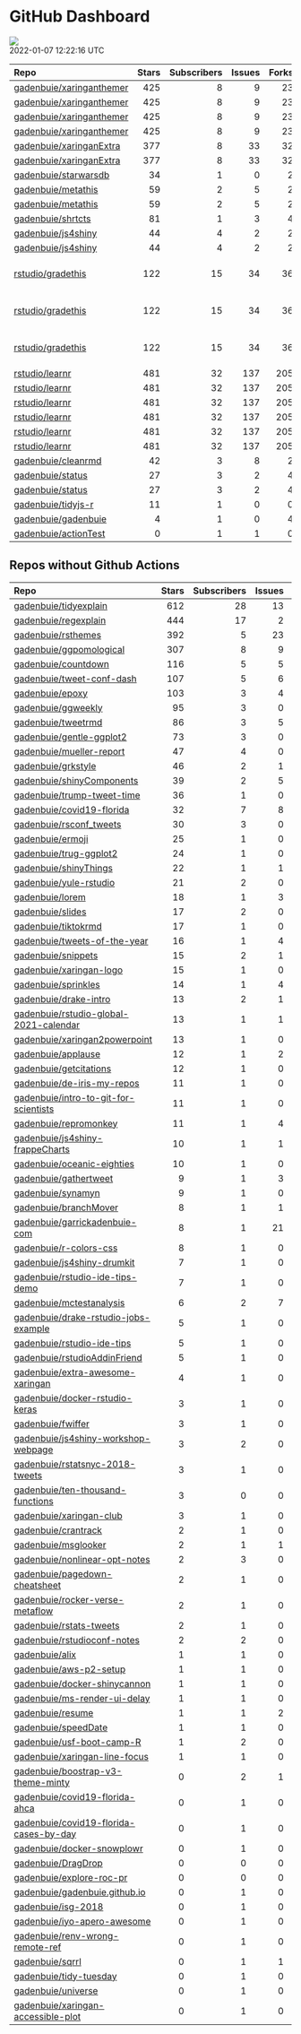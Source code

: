 GitHub Dashboard
================

![](https://github.com/gadenbuie/status/workflows/Render%20Status/badge.svg)  
2022-01-07 12:22:16 UTC

| Repo                                                                    | Stars | Subscribers | Issues | Forks | Status                                                                                                                                                               | Commit                                                                                                                                                                     |
| :---------------------------------------------------------------------- | ----: | ----------: | -----: | ----: | :------------------------------------------------------------------------------------------------------------------------------------------------------------------- | :------------------------------------------------------------------------------------------------------------------------------------------------------------------------- |
| [gadenbuie/xaringanthemer](https://github.com/gadenbuie/xaringanthemer) |   425 |           8 |      9 |    23 | [![](https://github.com/gadenbuie/xaringanthemer/workflows/R-CMD-check/badge.svg)](https://github.com/gadenbuie/xaringanthemer/actions/runs/1646218592)              | <a href="https://github.com/gadenbuie/xaringanthemer/commit/c99f65f9d8b2891c7be7828a872bb429409b70f2" title="Use montserrat for headings">c99f65</a>                       |
| [gadenbuie/xaringanthemer](https://github.com/gadenbuie/xaringanthemer) |   425 |           8 |      9 |    23 | [![](https://github.com/gadenbuie/xaringanthemer/workflows/Package%20Maintenance/badge.svg)](https://github.com/gadenbuie/xaringanthemer/actions/runs/1646218591)    | <a href="https://github.com/gadenbuie/xaringanthemer/commit/c99f65f9d8b2891c7be7828a872bb429409b70f2" title="Use montserrat for headings">c99f65</a>                       |
| [gadenbuie/xaringanthemer](https://github.com/gadenbuie/xaringanthemer) |   425 |           8 |      9 |    23 | [![](https://github.com/gadenbuie/xaringanthemer/workflows/pkgdown/badge.svg)](https://github.com/gadenbuie/xaringanthemer/actions/runs/1646218593)                  | <a href="https://github.com/gadenbuie/xaringanthemer/commit/c99f65f9d8b2891c7be7828a872bb429409b70f2" title="Use montserrat for headings">c99f65</a>                       |
| [gadenbuie/xaringanthemer](https://github.com/gadenbuie/xaringanthemer) |   425 |           8 |      9 |    23 | [![](https://github.com/gadenbuie/xaringanthemer/workflows/pages-build-deployment/badge.svg)](https://github.com/gadenbuie/xaringanthemer/actions/runs/1646226011)   | <a href="https://github.com/gadenbuie/xaringanthemer/commit/faa4c1605a6a6a987f923e8b1d14936971afa3d1" title="Built site for xaringanthemer: 0.4.1@c99f65f">faa4c1</a>      |
| [gadenbuie/xaringanExtra](https://github.com/gadenbuie/xaringanExtra)   |   377 |           8 |     33 |    32 | [![](https://github.com/gadenbuie/xaringanExtra/workflows/Commands/badge.svg)](https://github.com/gadenbuie/xaringanExtra/actions/runs/1665640324)                   | <a href="https://github.com/gadenbuie/xaringanExtra/commit/cc1f613b6c41fc1ee8d14e66e5b0b237703fb75f" title="[scribble] Hide controls in print media (#139)">cc1f61</a>     |
| [gadenbuie/xaringanExtra](https://github.com/gadenbuie/xaringanExtra)   |   377 |           8 |     33 |    32 | [![](https://github.com/gadenbuie/xaringanExtra/workflows/tic/badge.svg)](https://github.com/gadenbuie/xaringanExtra/actions/runs/1666116422)                        | <a href="https://github.com/gadenbuie/xaringanExtra/commit/cc1f613b6c41fc1ee8d14e66e5b0b237703fb75f" title="[scribble] Hide controls in print media (#139)">cc1f61</a>     |
| [gadenbuie/starwarsdb](https://github.com/gadenbuie/starwarsdb)         |    34 |           1 |      0 |     2 | [![](https://github.com/gadenbuie/starwarsdb/workflows/tic/badge.svg)](https://github.com/gadenbuie/starwarsdb/actions/runs/1648680958)                              | <a href="https://github.com/gadenbuie/starwarsdb/commit/b6339df02e2a2394120ddf36d74b746d1f141f33" title="Update {tic} badge in README (#5)">b6339d</a>                     |
| [gadenbuie/metathis](https://github.com/gadenbuie/metathis)             |    59 |           2 |      5 |     2 | [![](https://github.com/gadenbuie/metathis/workflows/tic/badge.svg)](https://github.com/gadenbuie/metathis/actions/runs/1647968087)                                  | <a href="https://github.com/gadenbuie/metathis/commit/2ce85ec9b81995c8da41119c23bfe27fbe4fd35c" title="new pkgdown theme">2ce85e</a>                                       |
| [gadenbuie/metathis](https://github.com/gadenbuie/metathis)             |    59 |           2 |      5 |     2 | [![](https://github.com/gadenbuie/metathis/workflows/pages-build-deployment/badge.svg)](https://github.com/gadenbuie/metathis/actions/runs/1625828395)               | <a href="https://github.com/gadenbuie/metathis/commit/3bcd8b31792e519c8899ac08323a496e223796b1" title="Deploy from Github Actions build 1625807977 [ci skip]">3bcd8b</a>   |
| [gadenbuie/shrtcts](https://github.com/gadenbuie/shrtcts)               |    81 |           1 |      3 |     4 | [![](https://github.com/gadenbuie/shrtcts/workflows/tic/badge.svg)](https://github.com/gadenbuie/shrtcts/actions/runs/1647955177)                                    | <a href="https://github.com/gadenbuie/shrtcts/commit/c3f76b96bfa3f94b296c12c2e60b473b0f7d2f52" title="new pkgdown theme">c3f76b</a>                                        |
| [gadenbuie/js4shiny](https://github.com/gadenbuie/js4shiny)             |    44 |           4 |      2 |     2 | [![](https://github.com/gadenbuie/js4shiny/workflows/tic/badge.svg)](https://github.com/gadenbuie/js4shiny/actions/runs/1647951586)                                  | <a href="https://github.com/gadenbuie/js4shiny/commit/3da01c48c4ad229fcc1a0b627fcbcbe4ef360627" title="docs: use montserrat for headings">3da01c</a>                       |
| [gadenbuie/js4shiny](https://github.com/gadenbuie/js4shiny)             |    44 |           4 |      2 |     2 | [![](https://github.com/gadenbuie/js4shiny/workflows/pages-build-deployment/badge.svg)](https://github.com/gadenbuie/js4shiny/actions/runs/1625815594)               | <a href="https://github.com/gadenbuie/js4shiny/commit/350f6583784c5455a7d72d2ad6d913860d1d3868" title="Deploy from Github Actions build 1625791676 [ci skip]">350f65</a>   |
| [rstudio/gradethis](https://github.com/rstudio/gradethis)               |   122 |          15 |     34 |    36 | [![](https://github.com/rstudio/gradethis/workflows/R-CMD-check/badge.svg)](https://github.com/rstudio/gradethis/actions/runs/1638166083)                            | \<a href=“<https://github.com/rstudio/gradethis/commit/651e681276e5ecdf1e6106afe0d969387d896891>” title=“Revert”Top-level guard for pkg maintenance workflow""\>651e68</a> |
| [rstudio/gradethis](https://github.com/rstudio/gradethis)               |   122 |          15 |     34 |    36 | [![](https://github.com/rstudio/gradethis/workflows/Package%20Maintenance/badge.svg)](https://github.com/rstudio/gradethis/actions/runs/1638166098)                  | \<a href=“<https://github.com/rstudio/gradethis/commit/651e681276e5ecdf1e6106afe0d969387d896891>” title=“Revert”Top-level guard for pkg maintenance workflow""\>651e68</a> |
| [rstudio/gradethis](https://github.com/rstudio/gradethis)               |   122 |          15 |     34 |    36 | [![](https://github.com/rstudio/gradethis/workflows/pkgdown/badge.svg)](https://github.com/rstudio/gradethis/actions/runs/1638166085)                                | \<a href=“<https://github.com/rstudio/gradethis/commit/651e681276e5ecdf1e6106afe0d969387d896891>” title=“Revert”Top-level guard for pkg maintenance workflow""\>651e68</a> |
| [rstudio/learnr](https://github.com/rstudio/learnr)                     |   481 |          32 |    137 |   205 | [![](https://github.com/rstudio/learnr/workflows/R-CMD-check/badge.svg)](https://github.com/rstudio/learnr/actions/runs/1654817818)                                  | <a href="https://github.com/rstudio/learnr/commit/eceeb83e1472b4e53fbb642b37c7beca98b2ebc8" title="Bump dev version: v0.10.1.9018">eceeb8</a>                              |
| [rstudio/learnr](https://github.com/rstudio/learnr)                     |   481 |          32 |    137 |   205 | [![](https://github.com/rstudio/learnr/workflows/Commands/badge.svg)](https://github.com/rstudio/learnr/actions/runs/1654786844)                                     | <a href="https://github.com/rstudio/learnr/commit/90334c0d52787c38a56ce56262e1728bd0e9f89a" title="Fix typo: github.event_name">90334c</a>                                 |
| [rstudio/learnr](https://github.com/rstudio/learnr)                     |   481 |          32 |    137 |   205 | [![](https://github.com/rstudio/learnr/workflows/pkgdown-pr-preview/badge.svg)](https://github.com/rstudio/learnr/actions/runs/1634744976)                           | <a href="https://github.com/rstudio/learnr/commit/e63000db84d1057707d83889c6c9d7701043d278" title="Normalize directory path when discovering a tutorial file">e63000</a>   |
| [rstudio/learnr](https://github.com/rstudio/learnr)                     |   481 |          32 |    137 |   205 | [![](https://github.com/rstudio/learnr/workflows/pkgdown/badge.svg)](https://github.com/rstudio/learnr/actions/runs/1654817819)                                      | <a href="https://github.com/rstudio/learnr/commit/eceeb83e1472b4e53fbb642b37c7beca98b2ebc8" title="Bump dev version: v0.10.1.9018">eceeb8</a>                              |
| [rstudio/learnr](https://github.com/rstudio/learnr)                     |   481 |          32 |    137 |   205 | [![](https://github.com/rstudio/learnr/workflows/pkgdown-pr-cleanup/badge.svg)](https://github.com/rstudio/learnr/actions/runs/1654810739)                           | <a href="https://github.com/rstudio/learnr/commit/22f65d0449f2416dc50facafaa420c8701bb6a6a" title="Write learnr version used for prerender into a <meta> tag">22f65d</a>   |
| [rstudio/learnr](https://github.com/rstudio/learnr)                     |   481 |          32 |    137 |   205 | [![](https://github.com/rstudio/learnr/workflows/pages-build-deployment/badge.svg)](https://github.com/rstudio/learnr/actions/runs/1654828208)                       | <a href="https://github.com/rstudio/learnr/commit/6a1a622a94680c25656d0af93aafa529403079df" title="Built site for learnr: 0.10.1.9018@eceeb83">6a1a62</a>                  |
| [gadenbuie/cleanrmd](https://github.com/gadenbuie/cleanrmd)             |    42 |           3 |      8 |     2 | [![](https://github.com/gadenbuie/cleanrmd/workflows/pages-build-deployment/badge.svg)](https://github.com/gadenbuie/cleanrmd/actions/runs/1596150978)               | <a href="https://github.com/gadenbuie/cleanrmd/commit/a2dca3a35dbc09dc59cadd1f61b526308168bfc9" title="v0.0.7">a2dca3</a>                                                  |
| [gadenbuie/status](https://github.com/gadenbuie/status)                 |    27 |           3 |      2 |     4 | [![](https://github.com/gadenbuie/status/workflows/Render%20Status/badge.svg)](https://github.com/gadenbuie/status/actions/runs/1667486958)                          | <a href="https://github.com/gadenbuie/status/commit/13ca8c7cf61dfa751d5f3a8a261aa2feb23d0de1" title="[status] 2022-01-07 04:35:54 UTC">13ca8c</a>                          |
| [gadenbuie/status](https://github.com/gadenbuie/status)                 |    27 |           3 |      2 |     4 | [![](https://github.com/gadenbuie/status/workflows/pages-build-deployment/badge.svg)](https://github.com/gadenbuie/status/actions/runs/1666146583)                   | <a href="https://github.com/gadenbuie/status/commit/13ca8c7cf61dfa751d5f3a8a261aa2feb23d0de1" title="[status] 2022-01-07 04:35:54 UTC">13ca8c</a>                          |
| [gadenbuie/tidyjs-r](https://github.com/gadenbuie/tidyjs-r)             |    11 |           1 |      0 |     0 | [![](https://github.com/gadenbuie/tidyjs-r/workflows/.github/workflows/update-tidyjs.yaml/badge.svg)](https://github.com/gadenbuie/tidyjs-r/actions/runs/1156929625) | <a href="https://github.com/gadenbuie/tidyjs-r/commit/6bea56d0424f673769faba258f8b5135d6c3a892" title="v2.4.2">6bea56</a>                                                  |
| [gadenbuie/gadenbuie](https://github.com/gadenbuie/gadenbuie)           |     4 |           1 |      0 |     4 | [![](https://github.com/gadenbuie/gadenbuie/workflows/Metrics/badge.svg)](https://github.com/gadenbuie/gadenbuie/actions/runs/1667281993)                            | <a href="https://github.com/gadenbuie/gadenbuie/commit/a99f67a147bc0be414a45add69ee4a7fe2bf8d25" title="Update github-metrics.svg - [Skip GitHub Action]">a99f67</a>       |
| [gadenbuie/actionTest](https://github.com/gadenbuie/actionTest)         |     0 |           1 |      1 |     0 | [![](https://github.com/gadenbuie/actionTest/workflows/Commands/badge.svg)](https://github.com/gadenbuie/actionTest/actions/runs/1419538899)                         | <a href="https://github.com/gadenbuie/actionTest/commit/a823d4a36d20ae7992028e8f40b45357880065a1" title="stringify version">a823d4</a>                                     |

## Repos without Github Actions

| Repo                                                                                                | Stars | Subscribers | Issues | Forks |
| :-------------------------------------------------------------------------------------------------- | ----: | ----------: | -----: | ----: |
| [gadenbuie/tidyexplain](https://github.com/gadenbuie/tidyexplain)                                   |   612 |          28 |     13 |   110 |
| [gadenbuie/regexplain](https://github.com/gadenbuie/regexplain)                                     |   444 |          17 |      2 |    23 |
| [gadenbuie/rsthemes](https://github.com/gadenbuie/rsthemes)                                         |   392 |           5 |     23 |    32 |
| [gadenbuie/ggpomological](https://github.com/gadenbuie/ggpomological)                               |   307 |           8 |      9 |    19 |
| [gadenbuie/countdown](https://github.com/gadenbuie/countdown)                                       |   116 |           5 |      5 |    11 |
| [gadenbuie/tweet-conf-dash](https://github.com/gadenbuie/tweet-conf-dash)                           |   107 |           5 |      6 |    67 |
| [gadenbuie/epoxy](https://github.com/gadenbuie/epoxy)                                               |   103 |           3 |      4 |     6 |
| [gadenbuie/ggweekly](https://github.com/gadenbuie/ggweekly)                                         |    95 |           3 |      0 |    11 |
| [gadenbuie/tweetrmd](https://github.com/gadenbuie/tweetrmd)                                         |    86 |           3 |      5 |     8 |
| [gadenbuie/gentle-ggplot2](https://github.com/gadenbuie/gentle-ggplot2)                             |    73 |           3 |      0 |    19 |
| [gadenbuie/mueller-report](https://github.com/gadenbuie/mueller-report)                             |    47 |           4 |      0 |    26 |
| [gadenbuie/grkstyle](https://github.com/gadenbuie/grkstyle)                                         |    46 |           2 |      1 |     8 |
| [gadenbuie/shinyComponents](https://github.com/gadenbuie/shinyComponents)                           |    39 |           2 |      5 |     4 |
| [gadenbuie/trump-tweet-time](https://github.com/gadenbuie/trump-tweet-time)                         |    36 |           1 |      0 |     0 |
| [gadenbuie/covid19-florida](https://github.com/gadenbuie/covid19-florida)                           |    32 |           7 |      8 |    10 |
| [gadenbuie/rsconf\_tweets](https://github.com/gadenbuie/rsconf_tweets)                              |    30 |           3 |      0 |    13 |
| [gadenbuie/ermoji](https://github.com/gadenbuie/ermoji)                                             |    25 |           1 |      0 |     1 |
| [gadenbuie/trug-ggplot2](https://github.com/gadenbuie/trug-ggplot2)                                 |    24 |           1 |      0 |     6 |
| [gadenbuie/shinyThings](https://github.com/gadenbuie/shinyThings)                                   |    22 |           1 |      1 |     3 |
| [gadenbuie/yule-rstudio](https://github.com/gadenbuie/yule-rstudio)                                 |    21 |           2 |      0 |     9 |
| [gadenbuie/lorem](https://github.com/gadenbuie/lorem)                                               |    18 |           1 |      3 |     2 |
| [gadenbuie/slides](https://github.com/gadenbuie/slides)                                             |    17 |           2 |      0 |    14 |
| [gadenbuie/tiktokrmd](https://github.com/gadenbuie/tiktokrmd)                                       |    17 |           1 |      0 |     0 |
| [gadenbuie/tweets-of-the-year](https://github.com/gadenbuie/tweets-of-the-year)                     |    16 |           1 |      4 |     2 |
| [gadenbuie/snippets](https://github.com/gadenbuie/snippets)                                         |    15 |           2 |      1 |     7 |
| [gadenbuie/xaringan-logo](https://github.com/gadenbuie/xaringan-logo)                               |    15 |           1 |      0 |    13 |
| [gadenbuie/sprinkles](https://github.com/gadenbuie/sprinkles)                                       |    14 |           1 |      4 |     0 |
| [gadenbuie/drake-intro](https://github.com/gadenbuie/drake-intro)                                   |    13 |           2 |      1 |     4 |
| [gadenbuie/rstudio-global-2021-calendar](https://github.com/gadenbuie/rstudio-global-2021-calendar) |    13 |           1 |      1 |     4 |
| [gadenbuie/xaringan2powerpoint](https://github.com/gadenbuie/xaringan2powerpoint)                   |    13 |           1 |      0 |     1 |
| [gadenbuie/applause](https://github.com/gadenbuie/applause)                                         |    12 |           1 |      2 |     1 |
| [gadenbuie/getcitations](https://github.com/gadenbuie/getcitations)                                 |    12 |           1 |      0 |     3 |
| [gadenbuie/de-iris-my-repos](https://github.com/gadenbuie/de-iris-my-repos)                         |    11 |           1 |      0 |     0 |
| [gadenbuie/intro-to-git-for-scientists](https://github.com/gadenbuie/intro-to-git-for-scientists)   |    11 |           1 |      0 |     2 |
| [gadenbuie/repromonkey](https://github.com/gadenbuie/repromonkey)                                   |    11 |           1 |      4 |     0 |
| [gadenbuie/js4shiny-frappeCharts](https://github.com/gadenbuie/js4shiny-frappeCharts)               |    10 |           1 |      1 |     3 |
| [gadenbuie/oceanic-eighties](https://github.com/gadenbuie/oceanic-eighties)                         |    10 |           1 |      0 |     5 |
| [gadenbuie/gathertweet](https://github.com/gadenbuie/gathertweet)                                   |     9 |           1 |      3 |     2 |
| [gadenbuie/synamyn](https://github.com/gadenbuie/synamyn)                                           |     9 |           1 |      0 |     0 |
| [gadenbuie/branchMover](https://github.com/gadenbuie/branchMover)                                   |     8 |           1 |      1 |     2 |
| [gadenbuie/garrickadenbuie-com](https://github.com/gadenbuie/garrickadenbuie-com)                   |     8 |           1 |     21 |     4 |
| [gadenbuie/r-colors-css](https://github.com/gadenbuie/r-colors-css)                                 |     8 |           1 |      0 |     2 |
| [gadenbuie/js4shiny-drumkit](https://github.com/gadenbuie/js4shiny-drumkit)                         |     7 |           1 |      0 |     1 |
| [gadenbuie/rstudio-ide-tips-demo](https://github.com/gadenbuie/rstudio-ide-tips-demo)               |     7 |           1 |      0 |     2 |
| [gadenbuie/mctestanalysis](https://github.com/gadenbuie/mctestanalysis)                             |     6 |           2 |      7 |     2 |
| [gadenbuie/drake-rstudio-jobs-example](https://github.com/gadenbuie/drake-rstudio-jobs-example)     |     5 |           1 |      0 |     0 |
| [gadenbuie/rstudio-ide-tips](https://github.com/gadenbuie/rstudio-ide-tips)                         |     5 |           1 |      0 |     2 |
| [gadenbuie/rstudioAddinFriend](https://github.com/gadenbuie/rstudioAddinFriend)                     |     5 |           1 |      0 |     1 |
| [gadenbuie/extra-awesome-xaringan](https://github.com/gadenbuie/extra-awesome-xaringan)             |     4 |           1 |      0 |     1 |
| [gadenbuie/docker-rstudio-keras](https://github.com/gadenbuie/docker-rstudio-keras)                 |     3 |           1 |      0 |     1 |
| [gadenbuie/fwiffer](https://github.com/gadenbuie/fwiffer)                                           |     3 |           1 |      0 |     0 |
| [gadenbuie/js4shiny-workshop-webpage](https://github.com/gadenbuie/js4shiny-workshop-webpage)       |     3 |           2 |      0 |     5 |
| [gadenbuie/rstatsnyc-2018-tweets](https://github.com/gadenbuie/rstatsnyc-2018-tweets)               |     3 |           1 |      0 |     0 |
| [gadenbuie/ten-thousand-functions](https://github.com/gadenbuie/ten-thousand-functions)             |     3 |           0 |      0 |     0 |
| [gadenbuie/xaringan-club](https://github.com/gadenbuie/xaringan-club)                               |     3 |           1 |      0 |     0 |
| [gadenbuie/crantrack](https://github.com/gadenbuie/crantrack)                                       |     2 |           1 |      0 |     1 |
| [gadenbuie/msglooker](https://github.com/gadenbuie/msglooker)                                       |     2 |           1 |      1 |     0 |
| [gadenbuie/nonlinear-opt-notes](https://github.com/gadenbuie/nonlinear-opt-notes)                   |     2 |           3 |      0 |     3 |
| [gadenbuie/pagedown-cheatsheet](https://github.com/gadenbuie/pagedown-cheatsheet)                   |     2 |           1 |      0 |     0 |
| [gadenbuie/rocker-verse-metaflow](https://github.com/gadenbuie/rocker-verse-metaflow)               |     2 |           1 |      0 |     0 |
| [gadenbuie/rstats-tweets](https://github.com/gadenbuie/rstats-tweets)                               |     2 |           1 |      0 |     0 |
| [gadenbuie/rstudioconf-notes](https://github.com/gadenbuie/rstudioconf-notes)                       |     2 |           2 |      0 |     0 |
| [gadenbuie/alix](https://github.com/gadenbuie/alix)                                                 |     1 |           1 |      0 |     0 |
| [gadenbuie/aws-p2-setup](https://github.com/gadenbuie/aws-p2-setup)                                 |     1 |           1 |      0 |     0 |
| [gadenbuie/docker-shinycannon](https://github.com/gadenbuie/docker-shinycannon)                     |     1 |           1 |      0 |     0 |
| [gadenbuie/ms-render-ui-delay](https://github.com/gadenbuie/ms-render-ui-delay)                     |     1 |           1 |      0 |     0 |
| [gadenbuie/resume](https://github.com/gadenbuie/resume)                                             |     1 |           1 |      2 |     0 |
| [gadenbuie/speedDate](https://github.com/gadenbuie/speedDate)                                       |     1 |           1 |      0 |     1 |
| [gadenbuie/usf-boot-camp-R](https://github.com/gadenbuie/usf-boot-camp-R)                           |     1 |           2 |      0 |     2 |
| [gadenbuie/xaringan-line-focus](https://github.com/gadenbuie/xaringan-line-focus)                   |     1 |           1 |      0 |     0 |
| [gadenbuie/boostrap-v3-theme-minty](https://github.com/gadenbuie/boostrap-v3-theme-minty)           |     0 |           2 |      1 |     1 |
| [gadenbuie/covid19-florida-ahca](https://github.com/gadenbuie/covid19-florida-ahca)                 |     0 |           1 |      0 |     0 |
| [gadenbuie/covid19-florida-cases-by-day](https://github.com/gadenbuie/covid19-florida-cases-by-day) |     0 |           1 |      0 |     0 |
| [gadenbuie/docker-snowplowr](https://github.com/gadenbuie/docker-snowplowr)                         |     0 |           1 |      0 |     0 |
| [gadenbuie/DragDrop](https://github.com/gadenbuie/DragDrop)                                         |     0 |           0 |      0 |     0 |
| [gadenbuie/explore-roc-pr](https://github.com/gadenbuie/explore-roc-pr)                             |     0 |           0 |      0 |     0 |
| [gadenbuie/gadenbuie.github.io](https://github.com/gadenbuie/gadenbuie.github.io)                   |     0 |           1 |      0 |     0 |
| [gadenbuie/isg-2018](https://github.com/gadenbuie/isg-2018)                                         |     0 |           1 |      0 |     0 |
| [gadenbuie/iyo-apero-awesome](https://github.com/gadenbuie/iyo-apero-awesome)                       |     0 |           1 |      0 |     0 |
| [gadenbuie/renv-wrong-remote-ref](https://github.com/gadenbuie/renv-wrong-remote-ref)               |     0 |           1 |      0 |     0 |
| [gadenbuie/sqrrl](https://github.com/gadenbuie/sqrrl)                                               |     0 |           1 |      1 |     1 |
| [gadenbuie/tidy-tuesday](https://github.com/gadenbuie/tidy-tuesday)                                 |     0 |           1 |      0 |     0 |
| [gadenbuie/universe](https://github.com/gadenbuie/universe)                                         |     0 |           1 |      0 |     0 |
| [gadenbuie/xaringan-accessible-plot](https://github.com/gadenbuie/xaringan-accessible-plot)         |     0 |           1 |      0 |     0 |
